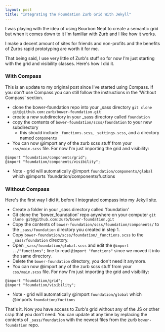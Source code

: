 ```yaml
---
layout: post
title: "Integrating the Foundation Zurb Grid With Jekyll"
---
```


I was playing with the idea of using Bourbon Neat to create a semantic grid but when it comes down to it I'm familiar with Zurb and I like how it works.

I make a decent amount of sites for friends and non-profits and the benefits of Zurbs rapid prototyping are worth it for me.

That being said, I use very little of Zurb's stuff so for now I'm just starting with the grid and visibility classes. Here's how I did it.

### With Compass
This is an update to my original post since I've started using Compass. If you don't use Compass you can still follow the instructions in the 'Without Compass' section.

* clone the bower-foundation repo into your _sass directory
  `git clone git@github.com:zurb/bower-foundation.git`
* create a new subdirectory in your _sass directory called `foundation`
* copy the contents of `bower-foundation/scss/foundation` to your new subdirectory
  * this should include `_functions.scss`, `_settings.scss`, and a directory named `components`
* You can now @import any of the zurb scss stuff from your `css/main.scss` file. For now I'm just importing the grid and visibility:

```
@import "foundation/components/grid";
@import "foundation/components/visibility";
```

  * Note - grid will automatically @import `foundation/components/global` which @imports `foundation/components/fuctions

### Without Compass
Here's the first way I did it, before I integrated compass into my Jekyll site.

* Create a folder in your _sass directory called 'foundation'
* Git clone the 'bower_foundation' repo anywhere on your computer
  `git clone git@github.com:zurb/bower-foundation.git`
* Copy the contents of `bower-foundation/scss/foundation/components/` to the `_sass/foundation` directory you created in step 1.
* Copy `bower-foundation/scss/foundation/_functions.scss` to the `_sass/foundation` directory.
* Open `_sass/foundation/global.scss` and edit the `@import ../"functions";` line to read `@import "functions"` since we moved it into the same directory.
* Delete the `bower-foundation` directory, you don't need it anymore.
* You can now @import any of the zurb scss stuff from your `css/main.scss` file. For now I'm just importing the grid and visibility:

```
@import "foundation/grid";
@import "foundation/visibility";
```

  * Note - grid will automatically @import `foundation/global` which @imports `foundation/fuctions`

That's it. Now you have access to Zurb's grid without any of the JS or other crap that you don't need. You can update at any time by replacing the contents of `_sass/foundation` with the newest files from the zurb `bower-foundation` repo.
